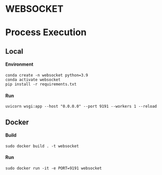 # WEBSOCKET

# Process Execution
## Local

#### Environment
    conda create -n websocket python=3.9
    conda activate websocket
    pip install -r requirements.txt

#### Run 
    uvicorn wsgi:app --host "0.0.0.0" --port 9191 --workers 1 --reload

## Docker 

#### Build
    sudo docker build . -t websocket

#### Run
    sudo docker run -it -e PORT=9191 websocket